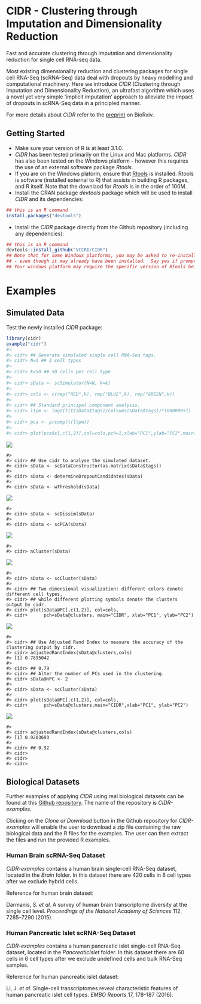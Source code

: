 
<!-- README.md is generated from README.Rmd. Please edit that file -->
CIDR - Clustering through Imputation and Dimensionality Reduction
=================================================================

Fast and accurate clustering through imputation and dimensionality reduction for single cell RNA-seq data.

Most existing dimensionality reduction and clustering packages for single cell RNA-Seq (scRNA-Seq) data deal with dropouts by heavy modelling and computational machinery. Here we introduce *CIDR* (Clustering through Imputation and Dimensionality Reduction), an ultrafast algorithm which uses a novel yet very simple ‘implicit imputation’ approach to alleviate the impact of dropouts in scRNA-Seq data in a principled manner.

For more details about *CIDR* refer to the [preprint](http://biorxiv.org/content/early/2016/08/10/068775) on BioRxiv.

Getting Started
---------------

-   Make sure your version of R is at least 3.1.0.
-   *CIDR* has been tested primarily on the Linux and Mac platforms. *CIDR* has also been tested on the Windows platform - however this requires the use of an external software package *Rtools*.
-   If you are on the Windows platorm, ensure that [Rtools](https://cran.r-project.org/bin/windows/Rtools/) is installed. Rtools is software (installed external to R) that assists in building R packages, and R itself. Note that the downlaod for *Rtools* is in the order of 100M.
-   Install the CRAN package *devtools* package which will be used to install *CIDR* and its dependencies:

``` r
## this is an R command
install.packages("devtools")
```

-   Install the *CIDR* package directly from the Github repository (including any dependencies):

``` r
## this is an R command
devtools::install_github("VCCRI/CIDR")
## Note that for some Windows platforms, you may be asked to re-install RTools
## - even though it may already have been installed.  Say yes if prompted.
## Your windows platform may require the specific version of RTools being suggested.
```

Examples
========

Simulated Data
--------------

Test the newly installed *CIDR* package:

``` r
library(cidr)
example("cidr")
#> 
#> cidr> ## Generate simulated single cell RNA-Seq tags.
#> cidr> N=3 ## 3 cell types
#> 
#> cidr> k=50 ## 50 cells per cell type
#> 
#> cidr> sData <- scSimulator(N=N, k=k)
#> 
#> cidr> cols <- c(rep("RED",k), rep("BLUE",k), rep("GREEN",k))
#> 
#> cidr> ## Standard principal component analysis.
#> cidr> ltpm <- log2(t(t(sData$tags)/colSums(sData$tags))*1000000+1)
#> 
#> cidr> pca <- prcomp(t(ltpm))
#> 
#> cidr> plot(pca$x[,c(1,2)],col=cols,pch=1,xlab="PC1",ylab="PC2",main="prcomp")
```

![](README-unnamed-chunk-4-1.png)

    #> 
    #> cidr> ## Use cidr to analyse the simulated dataset.
    #> cidr> sData <- scDataConstructor(as.matrix(sData$tags))
    #> 
    #> cidr> sData <- determineDropoutCandidates(sData)
    #> 
    #> cidr> sData <- wThreshold(sData)

![](README-unnamed-chunk-4-2.png)

    #> 
    #> cidr> sData <- scDissim(sData)
    #> 
    #> cidr> sData <- scPCA(sData)

![](README-unnamed-chunk-4-3.png)

    #> 
    #> cidr> nCluster(sData)

![](README-unnamed-chunk-4-4.png)

    #> 
    #> cidr> sData <- scCluster(sData)
    #> 
    #> cidr> ## Two dimensional visualization: different colors denote different cell types,
    #> cidr> ## while different plotting symbols denote the clusters output by cidr.
    #> cidr> plot(sData@PC[,c(1,2)], col=cols,
    #> cidr+      pch=sData@clusters, main="CIDR", xlab="PC1", ylab="PC2")

![](README-unnamed-chunk-4-5.png)

    #> 
    #> cidr> ## Use Adjusted Rand Index to measure the accuracy of the clustering output by cidr.
    #> cidr> adjustedRandIndex(sData@clusters,cols)
    #> [1] 0.7895042
    #> 
    #> cidr> ## 0.79
    #> cidr> ## Alter the number of PCs used in the clustering.
    #> cidr> sData@nPC <- 2
    #> 
    #> cidr> sData <- scCluster(sData)
    #> 
    #> cidr> plot(sData@PC[,c(1,2)], col=cols,
    #> cidr+      pch=sData@clusters,main="CIDR",xlab="PC1", ylab="PC2")

![](README-unnamed-chunk-4-6.png)

    #> 
    #> cidr> adjustedRandIndex(sData@clusters,cols)
    #> [1] 0.9203693
    #> 
    #> cidr> ## 0.92
    #> cidr> 
    #> cidr> 
    #> cidr>

Biological Datasets
-------------------

Further examples of applying *CIDR* using real biological datasets can be found at this [Github repository](https://github.com/VCCRI/CIDR-examples). The name of the repository is *CIDR-examples*.

Clicking on the *Clone or Download* button in the Github repository for *CIDR-examples* will enable the user to download a zip file containing the raw biological data and the R files for the examples. The user can then extract the files and run the provided R examples.

### Human Brain scRNA-Seq Dataset

*CIDR-examples* contains a human brain single-cell RNA-Seq dataset, located in the *Brain* folder. In this dataset there are 420 cells in 8 cell types after we exclude hybrid cells.

Reference for human brain dataset:

Darmanis, S. *et al.* A survey of human brain transcriptome diversity at the single cell level. *Proceedings of the National Academy of Sciences* 112, 7285–7290 (2015).

### Human Pancreatic Islet scRNA-Seq Dataset

*CIDR-examples* contains a human pancreatic islet single-cell RNA-Seq dataset, located in the *PancreaticIslet* folder. In this dataset there are 60 cells in 6 cell types after we exclude undefined cells and bulk RNA-Seq samples.

Reference for human pancreatic islet dataset:

Li, J. *et al.* Single-cell transcriptomes reveal characteristic features of human pancreatic islet cell types. *EMBO Reports* 17, 178–187 (2016).
